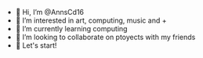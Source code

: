 - 👋 Hi, I’m @AnnsCd16
- 👀 I’m interested in art, computing, music and +
- 🌱 I’m currently learning computing
- 💞️ I’m looking to collaborate on ptoyects with my friends
- 🌟 Let's start!

<!---
AnnsCd16/AnnsCd16 is a ✨ special ✨ repository because its `README.md` (this file) appears on your GitHub profile.
You can click the Preview link to take a look at your changes.
--->
